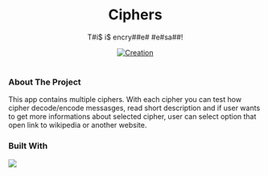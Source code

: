 <div align="center">
  
  <h1> Ciphers </h1>
  <p> T#i$ i$ encry##e# #e#sa##! </p>
  
  <div>
    <a href="">
      <img src="https://img.shields.io/badge/Creation_Date-March%202021-brightgreen" alt="Creation" />
    </a>
  </div>
</div>  

<br/>

### About The Project

This app contains multiple ciphers. With each cipher you can test how cipher decode/encode messasges, read short description and if user wants to get more informations about selected cipher, user can select option that open link to wikipedia or another website.

### Built With

<div>
  <a>
    <img src="https://img.shields.io/badge/C%23-239120?style=for-the-badge&logo=c-sharp&logoColor=white&style=flat" />
  </a>
</div>


